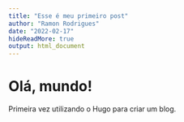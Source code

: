```yaml
---
title: "Esse é meu primeiro post"
author: "Ramon Rodrigues"
date: "2022-02-17"
hideReadMore: true
output: html_document
---
```


# Olá, mundo!

Primeira vez utilizando o Hugo para criar um blog.
